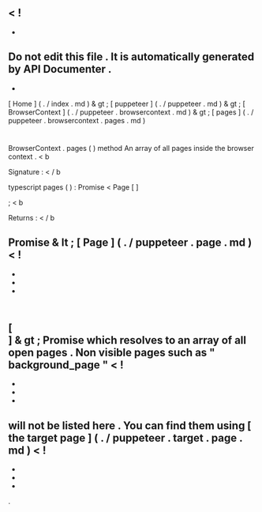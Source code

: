 <
!
-
-
Do
not
edit
this
file
.
It
is
automatically
generated
by
API
Documenter
.
-
-
>
[
Home
]
(
.
/
index
.
md
)
&
gt
;
[
puppeteer
]
(
.
/
puppeteer
.
md
)
&
gt
;
[
BrowserContext
]
(
.
/
puppeteer
.
browsercontext
.
md
)
&
gt
;
[
pages
]
(
.
/
puppeteer
.
browsercontext
.
pages
.
md
)
#
#
BrowserContext
.
pages
(
)
method
An
array
of
all
pages
inside
the
browser
context
.
<
b
>
Signature
:
<
/
b
>
typescript
pages
(
)
:
Promise
<
Page
[
]
>
;
<
b
>
Returns
:
<
/
b
>
Promise
&
lt
;
[
Page
]
(
.
/
puppeteer
.
page
.
md
)
<
!
-
-
-
-
>
\
[
\
]
&
gt
;
Promise
which
resolves
to
an
array
of
all
open
pages
.
Non
visible
pages
such
as
"
background_page
"
<
!
-
-
-
-
>
will
not
be
listed
here
.
You
can
find
them
using
[
the
target
page
]
(
.
/
puppeteer
.
target
.
page
.
md
)
<
!
-
-
-
-
>
.
